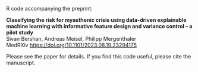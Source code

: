 R code accompanying the preprint:

<b>Classifying the risk for myasthenic crisis using data-driven explainable machine learning with informative feature design and variance control – a pilot study</b><br>
Sivan Bershan, Andreas Meisel, Philipp Mergenthaler<br>
MedRXiv
https://doi.org/10.1101/2023.08.19.23294175

Please see the paper for details. If you find this code useful, please cite the manuscript.
